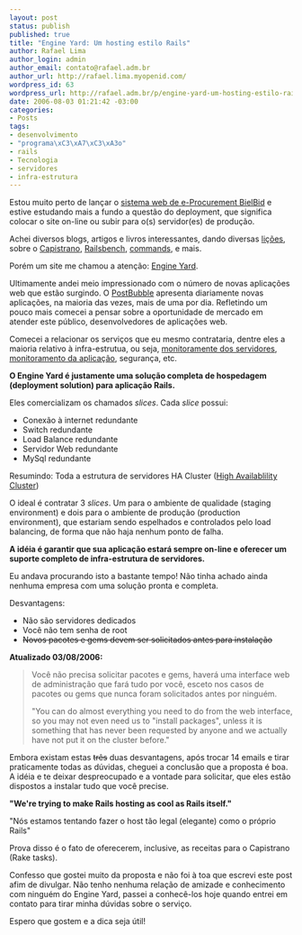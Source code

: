 ```yaml
--- 
layout: post
status: publish
published: true
title: "Engine Yard: Um hosting estilo Rails"
author: Rafael Lima
author_login: admin
author_email: contato@rafael.adm.br
author_url: http://rafael.lima.myopenid.com/
wordpress_id: 63
wordpress_url: http://rafael.adm.br/p/engine-yard-um-hosting-estilo-rails/
date: 2006-08-03 01:21:42 -03:00
categories: 
- Posts
tags: 
- desenvolvimento
- "programa\xC3\xA7\xC3\xA3o"
- rails
- Tecnologia
- servidores
- infra-estrutura
---
```

Estou muito perto de lançar o <a href="http://bielbid.com.br">sistema web de e-Procurement BielBid</a> e estive estudando mais a fundo a questão do deployment, que significa colocar o site on-line ou subir para o(s) servidor(es) de produção.

Achei diversos blogs, artigos e livros interessantes, dando diversas <a href="http://duncandavidson.com/essay/2005/12/railsdeployment">lições</a>, sobre o <a href="http://manuals.rubyonrails.com/read/book/17">Capistrano</a>, <a href="http://railsbench.rubyforge.org/">Railsbench</a>, <a href="http://www.fepus.net/ruby1line.txt">commands</a>, e mais.

Porém um site me chamou a atenção: <a href="http://engineyard.com">Engine Yard</a>.

Ultimamente andei meio impressionado com o número de novas aplicações web que estão surgindo. O <a href="http://www.postbubble.com/">PostBubble</a> apresenta diariamente novas aplicações, na maioria das vezes, mais de uma por dia. Refletindo um pouco mais comecei a pensar sobre a oportunidade de mercado em atender este público, desenvolvedores de aplicações web.

Comecei a relacionar os serviços que eu mesmo contrataria, dentre eles a maioria relativo à infra-estrutua, ou seja, <a href="http://www.hyperspin.com/">monitoramente dos servidores</a>, <a href="http://heartbeat.highgroove.com/">monitoramento da aplicação</a>, segurança, etc.

<strong>O Engine Yard é justamente uma solução completa de hospedagem (deployment solution) para aplicação Rails.</strong>

Eles comercializam os chamados <em>slices</em>. Cada <em>slice</em> possui:
<ul>
	<li>Conexão à internet redundante</li>
	<li>Switch redundante</li>
	<li>Load Balance redundante</li>
	<li>Servidor Web redundante</li>
	<li>MySql redundante</li>
</ul>

Resumindo: Toda a estrutura de servidores HA Cluster (<a href="http://en.wikipedia.org/wiki/High-availability_cluster">High Availablility Cluster</a>)

O ideal é contratar 3 <em>slices</em>. Um para o ambiente de qualidade (staging environment) e dois para o ambiente de produção (production environment), que estariam sendo espelhados e controlados pelo load balancing, de forma que não haja nenhum ponto de falha.

<strong>A idéia é garantir que sua aplicação estará sempre on-line e oferecer um suporte completo de infra-estrutura de servidores.</strong>

Eu andava procurando isto a bastante tempo! Não tinha achado ainda nenhuma empresa com uma solução pronta e completa.

Desvantagens:
<ul>
	<li>Não são servidores dedicados</li>
	<li>Você não tem senha de root</li>
	<li><strike>Novos pacotes e gems devem ser solicitados antes para instalação</strike></li>
</ul>

<strong>Atualizado 03/08/2006:</strong>

<blockquote>Você não precisa solicitar pacotes e gems, haverá uma interface web de administração que fará tudo por você, esceto nos casos de pacotes ou gems que nunca foram solicitados antes por ninguém.

"You can do almost everything you need to do from the web
interface, so you may not even need us to "install packages", unless
it is something that has never been requested by anyone and we
actually have not put it on the cluster before."</blockquote>

Embora existam estas <strike>três</strike> duas desvantagens, após trocar 14 emails e tirar praticamente todas as dúvidas, cheguei a conclusão que a proposta é boa. A idéia e te deixar despreocupado e a vontade para solicitar, que eles estão dispostos a instalar tudo que você precise.

<strong>"We're trying to make Rails hosting as cool as Rails itself."</strong>

"Nós estamos tentando fazer o host tão legal (elegante) como o próprio Rails"

Prova disso é o fato de oferecerem, inclusive, as receitas para o Capistrano (Rake tasks).

Confesso que gostei muito da proposta e não foi à toa que escrevi este post afim de divulgar. Não tenho nenhuma relação de amizade e conhecimento com ninguém do Engine Yard, passei a conhecê-los hoje quando entrei em contato para tirar minha dúvidas sobre o serviço.

Espero que gostem e a dica seja útil!
